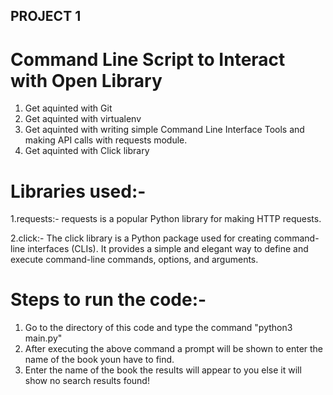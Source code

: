## PROJECT 1
# Command Line Script to Interact with Open Library

 1. Get aquinted with Git
 2. Get aquinted with virtualenv 
 3. Get aquinted with writing simple Command Line Interface Tools and making API calls with requests module. 
 4. Get aquinted with Click library

# Libraries used:-

 1.requests:- requests is a popular Python library for making HTTP requests.
 
 2.click:- The click library is a Python package used for creating command-line interfaces (CLIs). It provides a simple and elegant way to define and execute command-line commands, options, and arguments.

# Steps to run the code:-
 1. Go to the directory of this code and type the command "python3 main.py"
 2. After executing the above command a prompt will be shown to enter the name of the book youn have to find.
 3. Enter the name of the book the results will appear to you else it will show no search results found!